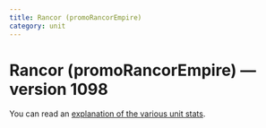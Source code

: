 ```yaml
---
title: Rancor (promoRancorEmpire)
category: unit
---
```


# Rancor (promoRancorEmpire) — version 1098

You can read an [explanation  of the various unit stats](unitexplained.md).

